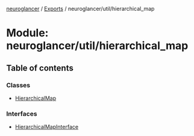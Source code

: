 [neuroglancer](../README.md) / [Exports](../modules.md) / neuroglancer/util/hierarchical\_map

# Module: neuroglancer/util/hierarchical\_map

## Table of contents

### Classes

- [HierarchicalMap](../classes/neuroglancer_util_hierarchical_map.HierarchicalMap.md)

### Interfaces

- [HierarchicalMapInterface](../interfaces/neuroglancer_util_hierarchical_map.HierarchicalMapInterface.md)
